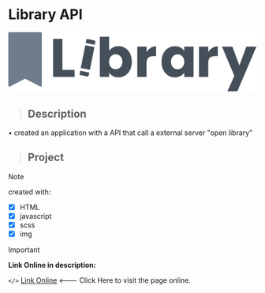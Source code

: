 # Library API


![Project Img](component/img/library.svg)

> ## **Description**

• created an application with a API that call a external server "open library"



> ## **Project**


> [!NOTE]
> created with:

- [x] HTML
- [x] javascript
- [x] scss
- [x] img

> [!IMPORTANT]
**Link Online in description:**<br>

`</>` [Link Online](https://mylibraryapi.netlify.app) <--- Click Here to visit the page online.
